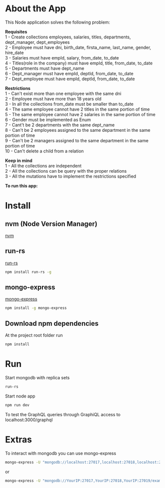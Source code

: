 # About the App
This Node application solves the following problem:<br/>

**Requisites**<br/>
1 - Create collections employees, salaries, titles, departments, dept_manager, dept_employees<br/>
2 - Employee must have dni, birth_date, firsta_name, last_name, gender, hire_date<br/>
3 - Salaries must have empId, salary, from_date, to_date<br/>
4 - Titles(role in the company) must have empId, title, from_date, to_date<br/>
5 - Departments must have dept_name<br/>
6 - Dept_manager must have empId, deptId, from_date, to_date<br/>
7 - Dept_employee must have empId, deptId, from_date, to_date<br/>

**Restrictions**<br/>
1 - Can't exist more than one employee with the same dni<br/>
2 - Employee must have more than 18 years old<br/>
3 - In all the collections from_date must be smaller than to_date<br/>
4 - The same employee cannot have 2 titles in the same portion of time<br/>
5 - The same employee cannot have 2 salaries in the same portion of time<br/>
6 - Gender must be implemented as Enum<br/>
7 - Cant't be 2 departments with the same dept_name<br/>
8 - Can't be 2 employees assigned to the same department in the same portion of time<br/>
9 - Can't be 2 managers assigned to the same department in the same portion of time<br/>
10 - Can't delete a child from a relation<br/>

**Keep in mind**<br/>
1 - All the collections are independent<br/>
2 - All the collections can be query with the proper relations<br/>
3 - All the mutations have to implement the restrictions specified<br/>


**To run this app:**
# Install
## nvm (Node Version Manager)
[nvm](https://github.com/nvm-sh/nvm)
## run-rs
[run-rs](https://www.npmjs.com/package/run-rs)
```bash
npm install run-rs -g
```
## mongo-express
[mongo-express](https://www.npmjs.com/package/mongo-express)
```bash
npm install -g mongo-express
```
## Download npm dependencies
At the project root folder run
```bash
npm install
```
# Run
Start mongodb with replica sets
```bash
run-rs
```

Start node app
```bash
npm run dev
```

To test the GraphQL queries through GraphiQL access to
localhost:3000/graphql

# Extras
To interact with mongodb you can use mongo-express
```bash
mongo-express -U "mongodb://localhost:27017,localhost:27018,localhost:27019/example?replicaSet=rs"
```
or 
```bash
mongo-express -U "mongodb://YourIP:27017,YourIP:27018,YourIP:27019/example?replicaSet=rs"
```
